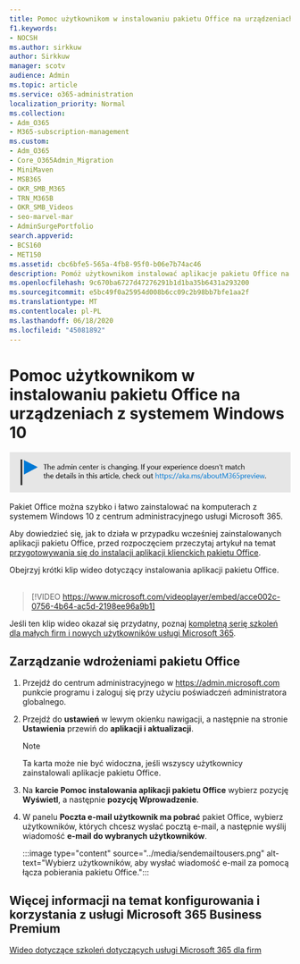 ```yaml
---
title: Pomoc użytkownikom w instalowaniu pakietu Office na urządzeniach z systemem Windows 10
f1.keywords:
- NOCSH
ms.author: sirkkuw
author: Sirkkuw
manager: scotv
audience: Admin
ms.topic: article
ms.service: o365-administration
localization_priority: Normal
ms.collection:
- Adm_O365
- M365-subscription-management
ms.custom:
- Adm_O365
- Core_O365Admin_Migration
- MiniMaven
- MSB365
- OKR_SMB_M365
- TRN_M365B
- OKR_SMB_Videos
- seo-marvel-mar
- AdminSurgePortfolio
search.appverid:
- BCS160
- MET150
ms.assetid: cbc6bfe5-565a-4fb8-95f0-b06e7b74ac46
description: Pomóż użytkownikom instalować aplikacje pakietu Office na urządzeniach z systemem Windows 10 i łatwo instalować pakiet Office na komputerach z systemem Windows 10 z centrum administracyjnego usługi Microsoft 365.
ms.openlocfilehash: 9c670ba6727d47276291b1d1ba35b6431a293200
ms.sourcegitcommit: e5bc49f0a25954d008b6cc09c2b98bb7bfe1aa2f
ms.translationtype: MT
ms.contentlocale: pl-PL
ms.lasthandoff: 06/18/2020
ms.locfileid: "45081892"
---
```

# <a name="help-your-users-install-office-on-windows-10-devices"></a>Pomoc użytkownikom w instalowaniu pakietu Office na urządzeniach z systemem Windows 10

[![Etykieta informująca, że centrum administracyjne zmienia się, a więcej informacji na ten temat możesz znaleźć w witrynie aka.ms/aboutM365preview.](../media/m365admincenterchanging.png)](https://docs.microsoft.com/office365/admin/microsoft-365-admin-center-preview)

Pakiet Office można szybko i łatwo zainstalować na komputerach z systemem Windows 10 z centrum administracyjnego usługi Microsoft 365.
  
Aby dowiedzieć się, jak to działa w przypadku wcześniej zainstalowanych aplikacji pakietu Office, przed rozpoczęciem przeczytaj artykuł na temat [przygotowywania się do instalacji aplikacji klienckich pakietu Office](prepare-for-office-client-deployment.md).

Obejrzyj krótki klip wideo dotyczący instalowania aplikacji pakietu Office.<br><br>

> [!VIDEO https://www.microsoft.com/videoplayer/embed/acce002c-0756-4b64-ac5d-2198ee96a9b1] 

Jeśli ten klip wideo okazał się przydatny, poznaj [kompletną serię szkoleń dla małych firm i nowych użytkowników usługi Microsoft 365](https://support.microsoft.com/office/6ab4bbcd-79cf-4000-a0bd-d42ce4d12816).

## <a name="manage-office-deployments"></a>Zarządzanie wdrożeniami pakietu Office

1. Przejdź do centrum administracyjnego w <a href="https://go.microsoft.com/fwlink/p/?linkid=2024339" target="_blank">https://admin.microsoft.com</a> punkcie programu i zaloguj się przy użyciu poświadczeń administratora globalnego. 

2. Przejdź do **ustawień** w lewym okienku nawigacji, a następnie na stronie **Ustawienia** przewiń do **aplikacji i aktualizacji**.
    > [!NOTE]
    > Ta karta może nie być widoczna, jeśli wszyscy użytkownicy zainstalowali aplikacje pakietu Office.
  
3. Na **karcie Pomoc instalowania aplikacji pakietu Office** wybierz pozycję **Wyświetl**, a następnie **pozycję Wprowadzenie**.
    
4. W panelu **Poczta e-mail użytkownik ma pobrać** pakiet Office, wybierz użytkowników, których chcesz wysłać pocztą e-mail, a następnie wyślij wiadomość **e-mail do wybranych użytkowników**.

    
      :::image type="content" source="../media/sendemailtousers.png" alt-text="Wybierz użytkowników, aby wysłać wiadomość e-mail za pomocą łącza pobierania pakietu Office.":::

## <a name="for-more-on-setting-up-and-using-microsoft-365-business-premium"></a>Więcej informacji na temat konfigurowania i korzystania z usługi Microsoft 365 Business Premium

[Wideo dotyczące szkoleń dotyczących usługi Microsoft 365 dla firm](https://support.microsoft.com/office/6ab4bbcd-79cf-4000-a0bd-d42ce4d12816)
